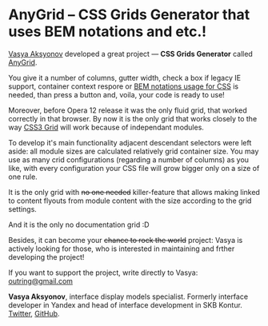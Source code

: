 # AnyGrid – CSS Grids Generator that uses BEM notations and etc.!

[Vasya Aksyonov](https://twitter.com/outring) developed a great project — **CSS Grids Generator** called [AnyGrid](http://outring.github.io/anygrid/).

You give it a number of columns, gutter width, check a box if legacy IE support, container context respore or [BEM notations usage for CSS](https://en.bem.info/method/definitions/) is needed, than press a button and, voila, your code is ready to use!

Moreover, before Opera 12 release it was the only fluid grid, that worked correctly in that browser. By now it is the only grid that works closely to the way [CSS3 Grid](http://dev.w3.org/csswg/css-grid/) will work because of independant modules.

To develop it's main functionality adjacent descendant selectors were left aside: all module sizes are calculated relatively grid container size. You may use as many crid configurations (regarding a number of columns) as you like, with every configuration your CSS file will grow bigger only on a size of one rule.

It is the only grid with ~~no one needed~~ killer-feature that allows making linked to content flyouts from module content with the size according to the grid settings.

And it is the only no documentation grid :D

Besides, it can become your ~~chance to rock the world~~ project: Vasya is actively looking for those, who is interested in maintaining and frther developing the project!

If you want to support the project, write directly to Vasya: <outring@gmail.com>

**Vasya Aksyonov**, interface display models specialist. Formerly interface developer in Yandex and head of interface development in SKB Kontur. [Twitter](https://twitter.com/outring), [GitHub](https://github.com/outring/anygrid).
